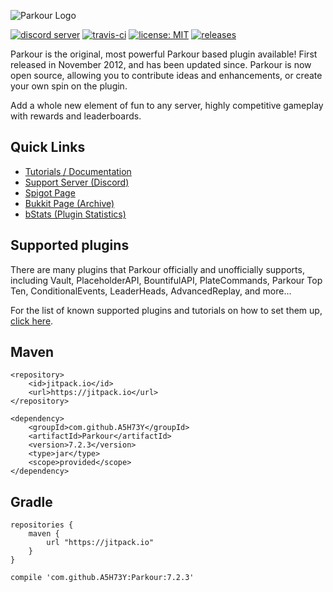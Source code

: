 ![Parkour Logo](https://user-images.githubusercontent.com/6440871/208645721-b047416c-1ca3-471d-b146-6af9424ce639.png)

[![discord server](https://img.shields.io/discord/328154925949517824.svg)](https://discord.gg/h9d2fSd)
[![travis-ci](https://travis-ci.org/A5H73Y/Parkour.svg?branch=master)](https://travis-ci.org/A5H73Y/Parkour/branches)
[![license: MIT](https://img.shields.io/badge/license-MIT-lightgrey.svg)](https://tldrlegal.com/license/mit-license)
[![releases](https://img.shields.io/github/v/release/A5H73Y/Parkour.svg?label=github%20release)](https://github.com/A5H73Y/Parkour/releases/latest)

Parkour is the original, most powerful Parkour based plugin available! 
First released in November 2012, and has been updated since. Parkour is now open source, allowing you to contribute ideas and enhancements, or create your own spin on the plugin.<p />
Add a whole new element of fun to any server, highly competitive gameplay with rewards and leaderboards.<p />

## Quick Links
- [Tutorials / Documentation](https://a5h73y.github.io/Parkour/)
- [Support Server (Discord)](https://discord.gg/Gc8RGYr)
- [Spigot Page](https://www.spigotmc.org/resources/parkour.23685/)
- [Bukkit Page (Archive)](https://dev.bukkit.org/projects/parkour/)
- [bStats (Plugin Statistics)](https://bstats.org/plugin/bukkit/Parkour)

## Supported plugins
There are many plugins that Parkour officially and unofficially supports, including Vault, PlaceholderAPI, BountifulAPI, PlateCommands, Parkour Top Ten, ConditionalEvents, LeaderHeads, AdvancedReplay, and more...<p />
For the list of known supported plugins and tutorials on how to set them up, [click here](https://a5h73y.github.io/Parkour/#/guides/compatible-plugins).

## Maven
```
<repository>
    <id>jitpack.io</id>
    <url>https://jitpack.io</url>
</repository>
```

```
<dependency>
    <groupId>com.github.A5H73Y</groupId>
    <artifactId>Parkour</artifactId>
    <version>7.2.3</version>
    <type>jar</type>
    <scope>provided</scope>
</dependency>
```

## Gradle
```
repositories { 
    maven { 
        url "https://jitpack.io"
    } 
}
```

```
compile 'com.github.A5H73Y:Parkour:7.2.3'
```
